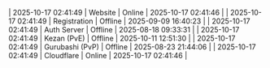 | 2025-10-17 02:41:49 | Website | Online | 2025-10-17 02:41:46 |
| 2025-10-17 02:41:49 | Registration | Offline | 2025-09-09 16:40:23 |
| 2025-10-17 02:41:49 | Auth Server | Offline | 2025-08-18 09:33:31 |
| 2025-10-17 02:41:49 | Kezan (PvE) | Offline | 2025-10-11 12:51:30 |
| 2025-10-17 02:41:49 | Gurubashi (PvP) | Offline | 2025-08-23 21:44:06 |
| 2025-10-17 02:41:49 | Cloudflare | Online | 2025-10-17 02:41:46 |
